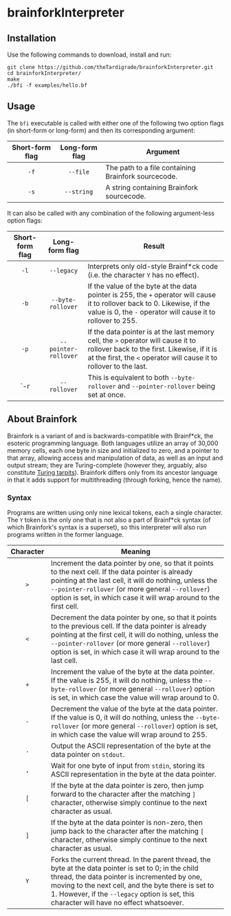 # brainforkInterpreter

## Installation

Use the following commands to download, install and run:

```
git clone https://github.com/theTardigrade/brainforkInterpreter.git
cd brainforkInterpreter/
make
./bfi -f examples/hello.bf
```

## Usage

The `bfi` executable is called with either one of the following two option flags (in short-form or long-form) and then its corresponding argument:

| Short-form flag | Long-form flag | Argument |
| :-------------: | :------------: | -------- |
| `-f` | `--file` | The path to a file containing Brainfork sourcecode. |
| `-s` | `--string` | A string containing Brainfork sourcecode. |

It can also be called with any combination of the following argument-less option flags:

| Short-form flag | Long-form flag | Result |
| :-------------: | :------------: | ------ |
| `-l` | `--legacy` | Interprets only old-style Brainf*ck code (i.e. the character `Y` has no effect). |
| `-b` | `--byte-rollover` | If the value of the byte at the data pointer is 255, the `+` operator will cause it to rollover back to 0. Likewise, if the value is 0, the `-` operator will cause it to rollover to 255. |
| `-p` | `--pointer-rollover` | If the data pointer is at the last memory cell, the `>` operator will cause it to rollover back to the first. Likewise, if it is at the first, the `<` operator will cause it to rollover to the last. |
| `-r | `--rollover` | This is equivalent to both `--byte-rollover` and `--pointer-rollover` being set at once. |

## About Brainfork

Brainfork is a variant of and is backwards-compatible with Brainf*ck, the esoteric programming language. Both languages utilize an array of 30,000 memory cells, each one byte in size and initialized to zero, and a pointer to that array, allowing access and manipulation of data, as well as an input and output stream; they are Turing-complete (however they, arguably, also constitute [Turing tarpits](https://en.wikipedia.org/wiki/Turing_tarpit)). Brainfork differs only from its ancestor language in that it adds support for multithreading (through forking, hence the name).

### Syntax

Programs are written using only nine lexical tokens, each a single character. The `Y` token is the only one that is not also a part of Brainf*ck syntax (of which Brainfork's syntax is a superset), so this interpreter will also run programs written in the former language.

| Character | Meaning |
| :-------: | ------- |
| `>`       | Increment the data pointer by one, so that it points to the next cell. If the data pointer is already pointing at the last cell, it will do nothing, unless the `--pointer-rollover` (or more general `--rollover`) option is set, in which case it will wrap around to the first cell. |
| `<`       | Decrement the data pointer by one, so that it points to the previous cell. If the data pointer is already pointing at the first cell, it will do nothing, unless the `--pointer-rollover` (or more general `--rollover`) option  is set, in which case it will wrap around to the last cell. |
| `+`       | Increment the value of the byte at the data pointer. If the value is 255, it will do nothing, unless the `--byte-rollover` (or more general `--rollover`) option is set, in which case the value will wrap around to 0. |
| `-`       | Decrement the value of the byte at the data pointer. If the value is 0, it will do nothing, unless the `--byte-rollover` (or more general `--rollover`) option is set, in which case the value will wrap around to 255. |
| `.`       | Output the ASCII representation of the byte at the data pointer on `stdout`. |
| `,`       | Wait for one byte of input from `stdin`, storing its ASCII representation in the byte at the data pointer. |
| `[`       | If the byte at the data pointer is zero, then jump forward to the character after the matching `]` character, otherwise simply continue to the next character as usual. |
| `]`       | If the byte at the data pointer is non-zero, then jump back to the character after the matching `[` character, otherwise simply continue to the next character as usual. |
| `Y`       | Forks the current thread. In the parent thread, the byte at the data pointer is set to 0; in the child thread, the data pointer is incremented by one, moving to the next cell, and the byte there is set to 1. However, if the `--legacy` option is set, this character will have no effect whatsoever. |

